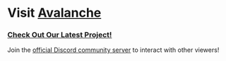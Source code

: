 # Visit [Avalanche](https://avalanche.cubicstudios.xyz/)
### **[Check Out Our Latest Project!](https://gh.cubicstudios.xyz/WebLPS/aval-project/)**

Join the [official Discord community server](https://dsc.gg/cubic) to interact with other viewers!